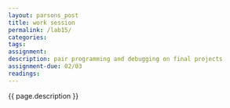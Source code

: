 ```yaml
---  
layout: parsons_post  
title: work session
permalink: /lab15/  
categories:   
tags:  
assignment: 
description: pair programming and debugging on final projects
assignment-due: 02/03
readings: 
---  
```


{{ page.description }}